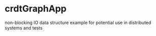 # crdtGraphApp
non-blocking IO data structure example for potential use in distributed systems and tests
